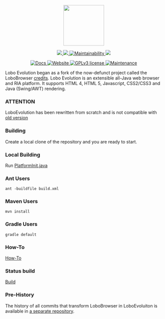 <p align="center">
	<img src="https://avatars3.githubusercontent.com/u/6113075?s=460&v=4" height="130">
</p>
<p align="center">	
	<a href="https://www.codacy.com/app/ivan.difrancesco/LoboEvolution?utm_source=github.com&utm_medium=referral&utm_content=oswetto/LoboEvolution&utm_campaign=badger" alt="Codacy">
		<img src="https://api.codacy.com/project/badge/Grade/5668f2c4c7ca4e5188cb97aff090c56d" />
	</a>
	<a href="https://codebeat.co/projects/github-com-oswetto-loboevolution-master" alt="Codebeat">
		<img src="https://codebeat.co/badges/427830dc-6b70-4ce2-9daa-f19a422eb548" />
	</a>
	<a href="https://codeclimate.com/github/oswetto/LoboEvolution/maintainability">
		<img src="https://api.codeclimate.com/v1/badges/e98fd103016736dbf9f3/maintainability" alt="Maintainability">
	</a>
	<a href="" alt="PRs">
		<img src="https://img.shields.io/badge/PRs-welcome-brightgreen.svg" />
	</a>
</p>
<p align="center">
	<a href="https://oswetto.github.io/LoboEvolution/">
		<img src="https://inch-ci.org/github/oswetto/LoboEvolution.svg" alt="Docs">
	</a>
	<a href="http://sourceforge.net/projects/loboevolution/">
		<img src="https://img.shields.io/website-up-down-green-red/http/shields.io.svg" alt="Website">
	</a>
	<a href="https://github.com/oswetto/LoboEvolution/blob/master/LICENSE/">
		<img src="https://img.shields.io/badge/License-GPLv3-blue.svg" alt="GPLv3 license">
	</a>
	<a href="https://github.com/oswetto/LoboEvolution/commits/master">
		<img src="https://img.shields.io/badge/Maintained%3F-yes-green.svg" alt="Maintenance">
	</a>
</p>

Lobo Evolution began as a fork of the now-defunct project called the LoboBrowser [credits](https://sourceforge.net/projects/xamj/).
Lobo Evolution is an extensible all-Java web browser and RIA platform. It supports HTML 4, HTML 5, Javascript, CSS2/CSS3 and Java (Swing/AWT) rendering.

### ATTENTION
LoboEvolution has been rewritten from scratch and is not compatible with [old version](https://github.com/oswetto/LoboEvolutionPreHistory)

### Building
Create a local clone of the repository and you are ready to start.

### Local Building
Run 
[PlatformInit.java](https://github.com/oswetto/LoboEvolution/blob/master/LoboEvo/src/main/java/org/loboevolution/init/PlatformInit.java)

### Ant Users

```shell
ant -buildfile build.xml
```
### Maven Users

```shell
mvn install
```
### Gradle Users

```shell
gradle default
```
### How-To
[How-To](https://github.com/oswetto/LoboEvolution/wiki/How-To)

### Status build
[Build](https://github.com/oswetto/LoboEvolution/actions)

### Pre-History
The history of all commits that transform LoboBrowser in LoboEvoluiton is available in [a separate repository](https://github.com/oswetto/LoboEvolutionPreHistory).